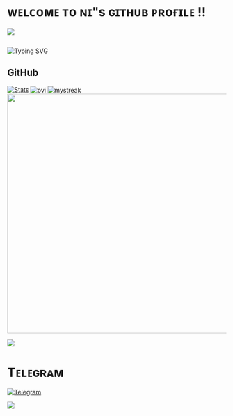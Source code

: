# ᴡᴇʟᴄᴏᴍᴇ ᴛᴏ ɴɪ"s ɢɪᴛʜᴜʙ ᴘʀᴏғɪʟᴇ !!
<p align="center">

<img src="https://readme-typing-svg.demolab.com/?lines=NISHANT &font=Fira%20SemiBold&center=true&width=480&height=45&color=fff68f&vCenter=true&pause=1000&size=40" /></a>
  <a href="https://github.com/NIXBOTZ/readme-typing-svg">
</a>
</p>
<p align="Right"> <img 
<h1 align="center">
</h1>

![Typing SVG](https://readme-typing-svg.herokuapp.com/?lines=Hello+My+Name+is+Nishant+;You+can+see+the+bots+made+by+me+by+going+to+Telegram;Thanks+For+Visiting+Github+Profile+!!;)
</p>

## GitHub 

[![Stats](https://github-readme-stats.vercel.app/api?username=NIXBOTZ&hide=prs&count_public=true&show_icons=true&theme=algolia)](https://github.com/NIXBOTZ)
<img align="center" src="https://github-readme-stats.vercel.app/api/top-langs?username=NIXBOTZ&show_icons=true&locale=en&layout=compact&theme=chartreuse-dark" alt="ovi"/>
<img align="center" src="https://github-readme-streak-stats.herokuapp.com/?user=NIXBOTZ&theme=chartreuse-dark" alt="mystreak"/>
<a href="https://github.com/NIXBOTZ"><img width=550 src="https://github-profile-trophy.vercel.app/?username=NIXBOTZ&theme=dracula&no-frame=true&title=Followers,Stars,Commit,Repository,Issues"/></a>

<img src="https://envs.sh/gRE.png">

# Tᴇʟᴇɢʀᴀᴍ
<p align="left">
<a href="https://telegram.me/NIXBOTZ"><img alt="Telegram" src="https://img.shields.io/badge/𝙽𝙸𝚇𝙱𝙾𝚃𝚉™-2CA5E0?style=for-the-badge&logo=telegram&logoColor=white"/></a>
</p>

<img src="https://user-images.githubusercontent.com/73097560/115834477-dbab4500-a447-11eb-908a-139a6edaec5c.gif">

</div>
